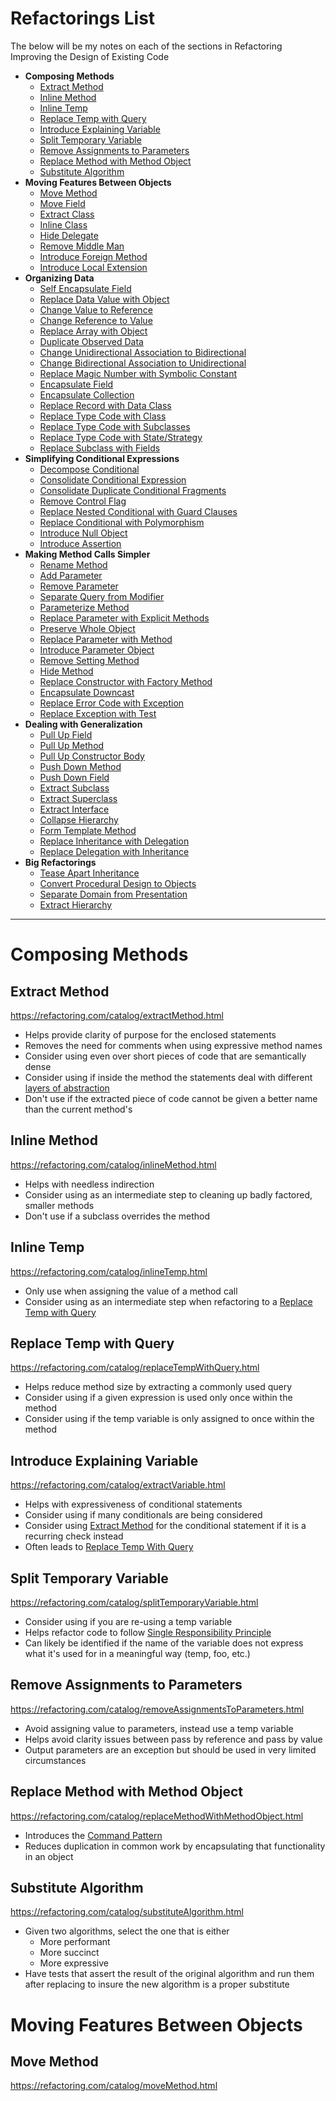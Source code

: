 # Refactorings List
The below will be my notes on each of the sections in Refactoring Improving the Design of Existing Code

 - **Composing Methods**
	 - [Extract Method](#extract-method)
	 - [Inline Method](#inline-method)
	 - [Inline Temp](#inline-temp)
	 - [Replace Temp with Query](#replace-temp-with-query)
	 - [Introduce Explaining Variable](#introduce-explaining-variable)
	 - [Split Temporary Variable](#split-temporary-variable)
	 - [Remove Assignments to Parameters](#remove-assignments-to-parameters)
	 - [Replace Method with Method Object](#replace-method-with-method-object)
	 - [Substitute Algorithm](#substitute-algorithm)
 - **Moving Features Between Objects**
	 - [Move Method](#move-method)
	 - [Move Field](#move-field)
	 - [Extract Class](#extract-class)
	 - [Inline Class](#inline-class)
	 - [Hide Delegate](#hide-delegate)
	 - [Remove Middle Man](#remove-middle-man)
	 - [Introduce Foreign Method](#introduce-foreign-method)
	 - [Introduce Local Extension](#introduce-local-extension)
 - **Organizing Data**
	 - [Self Encapsulate Field](#self-encapsulate-field)
	 - [Replace Data Value with Object](#replace-data-value-with-object)
	 - [Change Value to Reference](#change-value-to-reference)
	 - [Change Reference to Value](#change-reference-to-value)
	 - [Replace Array with Object](#replace-array-with-object)
	 - [Duplicate Observed Data](#duplicate-observed-data)
	 - [Change Unidirectional Association to Bidirectional](#change-unidirectional-association-to-bidirectional)
	 - [Change Bidirectional Association to Unidirectional](#change-bidirectional-association-to-unidirectional)
	 - [Replace Magic Number with Symbolic Constant](#replace-magic-number-with-symbolic-constant)
	 - [Encapsulate Field](#encapsulate-field)
	 - [Encapsulate Collection](#encapsulate-collection)
	 - [Replace Record with Data Class](#replace-record-with-data-class)
	 - [Replace Type Code with Class](#replace-type-code-with-class)
	 - [Replace Type Code with Subclasses](#replace-type-code-with-subclasses)
	 - [Replace Type Code with State/Strategy](#replace-type-code-with-state/strategy)
	 - [Replace Subclass with Fields](#replace-subclass-with-fields)
 - **Simplifying Conditional Expressions**
	 - [Decompose Conditional](#decompose-conditional)
	 - [Consolidate Conditional Expression](#consolidate-conditional-expression)
	 - [Consolidate Duplicate Conditional Fragments](#consolidate-duplicate-conditional-fragments)
	 - [Remove Control Flag](#remove-control-flag)
	 - [Replace Nested Conditional with Guard Clauses](#replace-nested-conditional-with-guard-clauses)
	 - [Replace Conditional with Polymorphism](#replace-conditional-with-polymorphism)
	 - [Introduce Null Object](#introduce-null-object)
	 - [Introduce Assertion](#introduce-assertion)
 - **Making Method Calls Simpler**
	 - [Rename Method](#rename-method)
	 - [Add Parameter](#add-parameter)
	 - [Remove Parameter](#remove-parameter)
	 - [Separate Query from Modifier](#separate-query-from-modifier)
	 - [Parameterize Method](#parameterize-method)
	 - [Replace Parameter with Explicit Methods](#replace-parameter-with-explicit-methods)
	 - [Preserve Whole Object](#preserve-whole-object)
	 - [Replace Parameter with Method](#replace-parameter-with-method)
	 - [Introduce Parameter Object](#introduce-parameter-object)
	 - [Remove Setting Method](#remove-setting-method)
	 - [Hide Method](#hide-method)
	 - [Replace Constructor with Factory Method](#replace-constructor-with-factory-method)
	 - [Encapsulate Downcast](#encapsulate-downcast)
	 - [Replace Error Code with Exception](#replace-error-code-with-exception)
	 - [Replace Exception with Test](#replace-exception-with-test)
 - **Dealing with Generalization**
	 - [Pull Up Field](#pull-up-field)
	 - [Pull Up Method](#pull-up-method)
	 - [Pull Up Constructor Body](#pull-up-constructor-body)
	 - [Push Down Method](#push-down-method)
	 - [Push Down Field](#push-down-field)
	 - [Extract Subclass](#extract-subclass)
	 - [Extract Superclass](#extract-superclass)
	 - [Extract Interface](#extract-interface)
	 - [Collapse Hierarchy](#collapse-hierarchy)
	 - [Form Template Method](#form-template-method)
	 - [Replace Inheritance with Delegation](#replace-inheritance-with-delegation)
	 - [Replace Delegation with Inheritance](#replace-delegation-with-inheritance)
 - **Big Refactorings**
	 - [Tease Apart Inheritance](#tease-apart-inheritance)
	 - [Convert Procedural Design to Objects](#conver-procedural-design-to-objects)
	 - [Separate Domain from Presentation](#separate-domain-from-presentation)
	 - [Extract Hierarchy](#extract-hierarchy)

---
# Composing Methods
## Extract Method
https://refactoring.com/catalog/extractMethod.html

- Helps provide clarity of purpose for the enclosed statements
- Removes the need for comments when using expressive method names
- Consider using even over short pieces of code that are semantically dense
- Consider using if inside the method the statements deal with different [layers of abstraction](http://principles-wiki.net/principles:single_level_of_abstraction)
- Don't use if the extracted piece of code cannot be given a better name than the current method's

## Inline Method
https://refactoring.com/catalog/inlineMethod.html

- Helps with needless indirection
- Consider using as an intermediate step to cleaning up badly factored, smaller methods
- Don't use if a subclass overrides the method

## Inline Temp
https://refactoring.com/catalog/inlineTemp.html

- Only use when assigning the value of a method call
- Consider using as an intermediate step when refactoring to a [Replace Temp with Query](##replace-temp-with-query)

## Replace Temp with Query
https://refactoring.com/catalog/replaceTempWithQuery.html

- Helps reduce method size by extracting a commonly used query
- Consider using if a given expression is used only once within the method
- Consider using if the temp variable is only assigned to once within the method

## Introduce Explaining Variable
https://refactoring.com/catalog/extractVariable.html

- Helps with expressiveness of conditional statements
- Consider using if many conditionals are being considered
- Consider using [Extract Method](##extract-method) for the conditional statement if it is a recurring check instead
- Often leads to [Replace Temp With Query](##replace-temp-with-query)


## Split Temporary Variable
https://refactoring.com/catalog/splitTemporaryVariable.html

- Consider using if you are re-using a temp variable
- Helps refactor code to follow [Single Responsibility Principle](http://principles-wiki.net/principles:single_responsibility_principle)
- Can likely be identified if the name of the variable does not express what it's used for in a meaningful way (temp, foo, etc.)

## Remove Assignments to Parameters
https://refactoring.com/catalog/removeAssignmentsToParameters.html

- Avoid assigning value to parameters, instead use a temp variable
- Helps avoid clarity issues between pass by reference and pass by value
- Output parameters are an exception but should be used in very limited circumstances

## Replace Method with Method Object
https://refactoring.com/catalog/replaceMethodWithMethodObject.html

- Introduces the [Command Pattern](https://sourcemaking.com/design_patterns/command/java/2)
- Reduces duplication in common work by encapsulating that functionality in an object

## Substitute Algorithm
https://refactoring.com/catalog/substituteAlgorithm.html

- Given two algorithms, select the one that is either
  - More performant
  - More succinct
  - More expressive
- Have tests that assert the result of the original algorithm and run them after replacing to insure the new algorithm is a proper substitute

# Moving Features Between Objects
## Move Method
https://refactoring.com/catalog/moveMethod.html
